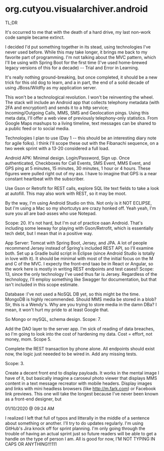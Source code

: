 # org.cutyou.visualarchiver.android
TL;DR

It's occurred to me that with the death of a hard drive, my last non-work code sample became extinct.

I decided I'd put something together in its stead, using technologies I've never used before.  While this
may take longer, it brings me back to my favorite part of programming.  I'm not talking about the MVC  pattern,
which I'll be using with Spring Boot for the first time (I've used home-brewed legacy versions of this for a decade)
-- Trial and Error in Learning.

It's really nothing ground-breaking, but once completed, it should be a new trick for this old dog to learn, and a 
in part, the end of a solid decade of using JBoss/Wildfly as my application server.

This won't be a technological revolution.  I won't be reinventing the wheel.  The stack will include an Android app 
that collects telephony metadata (with 2FA and encryption!) and sends it to a http service;  
Incoming/Outgoing Calls, MMS, SMS and Geolocation pings.  Using this meta data, I'll offer a web view of previously
telephony-only statistics.  From Google Maps mashups to a living timeline, text messages can be shared to a public feed
or to social media.

Technologies I plan to use (Day 1 -- this should be an interesting diary note for agile folks).  I think I'll scope these out 
with the Fibanachi sequence, on a two week sprint with a 13-20 considered a full load.

Android APK: Minimal design.  Login/Password, Sign up. Once authenticated, Checkboxes for Call Events, SMS Event, MMS Event, 
and GPS ping at 5 minutes, 15 minutes, 30 minutes, 1 hour or 4 hours.  These figures were pulled right out of my ass. I have to 
imagine that GPS is a near constant heartbeat with the subscriber. 

Use Gson or Retrofit for REST calls, explore SQL lite text fields to take a look at autofill.  This may also work with REST, so 
it may be moot.

By the way, I'm using Android Studio on this.  Not only is it NOT ECLIPSE, but I'm using a Mac so my shortcutys are crazy honked off.
Yeah yeah, I'm sure you all are bad-asses who use Notepad.

Scope: 20.  It's not hard, but I'm out of practice oaan Android. That's including some leeway for playing with Gson/Retrofit, which is 
essentially tech debt, but I mean that in a positive way.

App Server: Tomcat with Spring Boot, Jersey, and JPA. A lot of people recommend Jersey instead of Spring's included REST API, so I'll examine
both.  Set up a Gradle build script in Eclipse (since Android Studio is totally in love with it).  It should be minimal with most of the initial
focus on the M and C of the MVC. I expecty the front-end taao be in React or Angular, so the work here is mostly in writing REST endpoints and test cases!!
Scope: 13, since the only technology I've used thus far is Jersey.  Regardless of the technology, I'll employ something like Swagger for documentation, but
that isn't included in this scope estimate.

Database :I've not used a NoSQL DB yet, so this might be the time.  MongoDB is highly recommended.  Should MMS media be stored in a blob?  Sir, this
is a Wendy's.  Why are you trying to store media in the damn DBa? I mean, it won't hurt my pride to at least Google that.

So Mongo or mySQL, schema design.
Scope: 7.

Add the DAO layer to the server app.  I'm sick of reading of data breaches, so I'm going to look into the cost of hardening my data.  Cost = effort, not money,
mom.
Scope 5.

Complete the REST transaction by phone alone.  All endpoints should exist now, the logic just neeeded to be wired in.  Add any missing tests.

Scope: 3.

Create a decent front end to display payloads.  It works in the mental image I have of it, but basically imagine a caroseul photo viewer that displays MMS content
in a text message recreator with mobile headers.  Display images and links with mini headless browsers (like http://m.fark.com) or Facebook link previews.
This one will take the longest because I've never been known as a front-end designer, but 

01/10/2020 @ 09:24 AM

I realized I left that full of typos and litterally in the middle of a sentence about something or another.  I'll try to do updates regularly.  I'm using GitHub's Jira knock off for sprint planning.  I'm only going through the trouble of having an actual sprint just so future readers will be able to get a handle on the type of person I am.  All is good for now, I'M NOT TYPING IN CAPS OR ANYTHING!!!111
